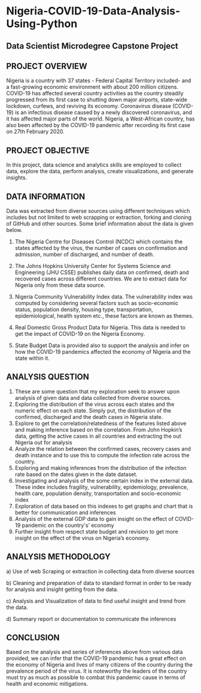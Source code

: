 # Nigeria-COVID-19-Data-Analysis-Using-Python

## Data Scientist Microdegree Capstone Project

## PROJECT OVERVIEW
Nigeria is a country with 37 states - Federal Capital Territory included- and a fast-growing economic environment with about 200 million citizens. COVID-19 has affected several country activities as the country steadily progressed from its first case to shutting down major airports, state-wide lockdown, curfews, and reviving its economy. Coronavirus disease (COVID-19) is an infectious disease caused by a newly discovered coronavirus, and it has affected major parts of the world. Nigeria, a West-African country, has also been affected by the COVID-19 pandemic after recording its first case on 27th February 2020.

## PROJECT OBJECTIVE
In this project, data science and analytics skills are employed to collect data, explore the data, perform analysis, create visualizations, and generate insights.


## DATA INFORMATION
Data was extracted from diverse sources using different techniques which includes but not limited to web scrapping or extraction, forking and cloning of GitHub and other sources. Some brief information about the data is given below.

1) The Nigeria Centre for Diseases Control (NCDC) which contains the states affected by the virus, the number of cases on confirmation and admission, number of discharged, and number of death.

2) The Johns Hopkins University Center for Systems Science and Engineering (JHU CSSE) publishes daily data on confirmed, death and recovered cases across different countries. We are to extract data for Nigeria only from these data source.

3) Nigeria Community Vulnerability Index data. The vulnerability index was computed by considering several factors such as socio-economic status, population density, housing type, transportation, epidemiological, health system etc., these factors are known as themes.

4) Real Domestic Gross Product Data for Nigeria. This data is needed to get the impact of COVID-19 on the Nigeria Economy.

6) State Budget Data is provided also to support the analysis and infer on how the COVID-19 pandemics affected the economy of Nigeria and the state within it.

## ANALYSIS QUESTION
1) These are some question that my exploration seek to answer upon analysis of given data and data collected from diverse sources.
2) Exploring the distribution of the virus across each states and the numeric effect on each state. Simply put, the distribution of the confirmed, discharged and the death cases in Nigeria state.
3) Explore to get the correlation/relatedness of the features listed above and making inference based on the correlation.
From John Hopkin’s data, getting the active cases in all countries and extracting the out Nigeria out for analysis
4) Analyze the relation between the confirmed cases, recovery cases and death instance and to use this to compute the infection rate across the country.
5) Exploring and making inferences from the distribution of the infection rate based on the dates given in the date dataset.
6) Investigating and analysis of the some certain index in the external data. These index includes fragility, vulnerability, epidemiology, prevalence, health care, population density, transportation and socio-economic index
7) Exploration of data based on this indexes to get graphs and chart that is better for communication and inferences
8) Analysis of the external GDP data to gain insight on the effect of COVID-19 pandemic on the country's’ economy
9) Further insight from respect state budget and revision to get more insight on the effect of the virus on Nigeria’s economy.

## ANALYSIS METHODOLOGY
a) Use of web Scraping or extraction in collecting data from diverse sources

b) Cleaning and preparation of data to standard format in order to be ready for analysis and insight getting from the data.

c) Analysis and Visualization of data to find useful insight and trend from the data.

d) Summary report or documentation to communicate the inferences

## CONCLUSION
Based on the analysis and series of inferences above from various data provided, we can infer that the COVID-19 pandemic has a great effect on the economy of Nigeria and lives of many citizens of the country during the prevalence period of the virus. It is noteworthy the leaders of the country must try as much as possible to combat this pandemic cause in terms of health and economic mitigations. 


